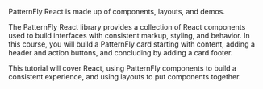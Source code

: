 PatternFly React is made up of components, layouts, and demos.

The PatternFly React library provides a collection of React components used to build interfaces with consistent markup, styling, and behavior.  In this course, you will build a PatternFly card starting with content, adding a header and action buttons, and concluding by adding a card footer.

This tutorial will cover React, using PatternFly components to build a consistent experience, and using layouts to put components together.